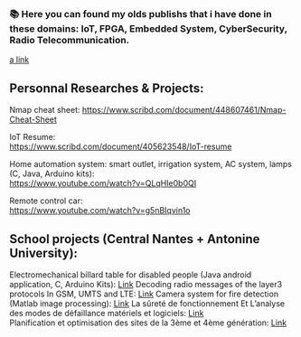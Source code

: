 
### 📚 Here you can found my olds publishs that i have done in these domains: IoT, FPGA, Embedded System, CyberSecurity, Radio Telecommunication.

 [a link](https://github.com/vraihack)
 

## Personnal Researches & Projects:

  Nmap cheat sheet:
  https://www.scribd.com/document/448607461/Nmap-Cheat-Sheet
 
  IoT Resume:  
  https://www.scribd.com/document/405623548/IoT-resume  

  Home automation system: smart outlet, irrigation system, AC system, lamps  (C, Java, Arduino kits):  
  https://www.youtube.com/watch?v=QLqHIe0b0QI
  
  Remote control car:  
  https://www.youtube.com/watch?v=g5nBIqvin1o
  

## School projects (Central Nantes + Antonine University):

  Electromechanical billard table for disabled people  (Java android application, C, Arduino Kits): [Link](https://www.youtube.com/watch?v=8rKsrSCCWYEl) 
  Decoding radio messages of the layer3 protocols In GSM, UMTS and LTE: [Link](https://www.scribd.com/document/360213237/Decoding-radio-messages-of-the-layer3-protocols-In-GSM-UMTS-and-LTE-Networks) 
  Camera system for fire detection  (Matlab image processing): [Link](https://www.scribd.com/document/360524657/Fire-detection-using-MATALB-image-processing)
  La sûreté de fonctionnement Et L’analyse des modes de défaillance matériels et logiciels: [Link](https://www.scribd.com/document/360213384/La-surete-de-fonctionnement-Et-L-analyse-des-modes-de-defaillance-materiels-et-logiciels)  
  Planification et optimisation des sites de la 3ème et 4ème génération: [Link](https://www.scribd.com/document/269895065/Planification-et-optimisation-des-sites-de-la-3eme-et-4eme-generation)

